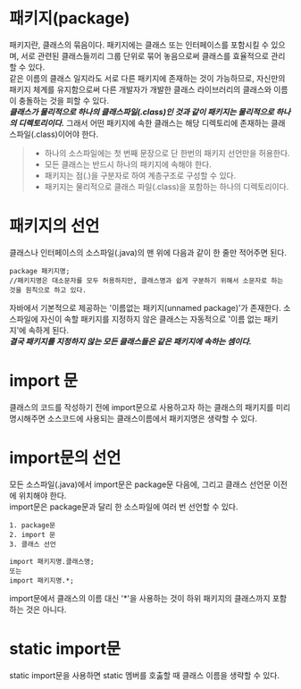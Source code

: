 # 패키지(package)

패키지란, 클래스의 묶음이다. 패키지에는 클래스 또는 인터페이스를 포함시킬 수 있으며, 서로 관련된 클래스들끼리 그룹 단위로 묶어 놓음으로써 클래스를 효율적으로 관리할 수 있다.  
같은 이름의 클래스 일지라도 서로 다른 패키지에 존재하는 것이 가능하므로, 자신만의 패키지 체계를 유지함으로써 다른 개발자가 개발한 클래스 라이브러리의 클래스와 이름이 충돌하는 것을 피할 수 있다.  
**_클래스가 물리적으로 하나의 클래스파일(.class)인 것과 같이 패키지는 물리적으로 하나의 디렉토리이다._** 그래서 어떤 패키지에 속한 클래스는 해당 디렉토리에 존재하는 클래스파일(.class)이어야 한다.

> - 하나의 소스파일에는 첫 번째 문장으로 단 한번의 패키지 선언만을 허용한다.
> - 모든 클래스는 반드시 하나의 패키지에 속해야 한다.
> - 패키지는 점(.)을 구분자로 하여 계층구조로 구성할 수 있다.
> - 패키지는 물리적으로 클래스 파일(.class)을 포함하는 하나의 디렉토리이다.

# 패키지의 선언

클래스나 인터페이스의 소스파일(.java)의 맨 위에 다음과 같이 한 줄만 적어주면 된다.

```
package 패키지명;
//패키지명은 대소문자를 모두 허용하지만, 클래스명과 쉽게 구분하기 위해서 소문자로 하는 것을 원칙으로 하고 있다.
```

자바에서 기본적으로 제공하는 '이름없는 패키지(unnamed package)'가 존재한다.
소스파일에 자신이 속할 패키지를 지정하지 않은 클래스는 자동적으로 '이름 없는 패키지'에 속하게 된다.  
**_결국 패키지를 지정하지 않는 모든 클래스들은 같은 패키지에 속하는 셈이다._**

# import 문

클래스의 코드를 작성하기 전에 import문으로 사용하고자 하는 클래스의 패키지를 미리 명시해주면 소스코드에 사용되는 클래스이름에서 패키지명은 생략할 수 있다.

# import문의 선언

모든 소스파일(.java)에서 import문은 package문 다음에, 그리고 클래스 선언문 이전에 위치해야 한다.  
import문은 package문과 달리 한 소스파일에 여러 번 선언할 수 있다.

```
1. package문
2. import 문
3. 클래스 선언

import 패키지명.클래스명;
또는
import 패키지명.*;
```

import문에서 클래스의 이름 대신 '\*'을 사용하는 것이 하위 패키지의 클래스까지 포함하는 것은 아니다.

# static import문

static import문을 사용하면 static 멤버를 호춣할 때 클래스 이름을 생략할 수 있다.
